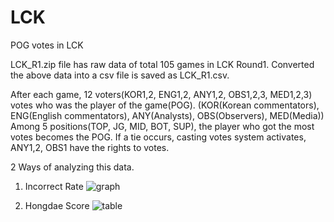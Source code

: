 # LCK
POG votes in LCK

LCK_R1.zip file has raw data of total 105 games in LCK Round1.
Converted the above data into a csv file is saved as LCK_R1.csv.

After each game, 12 voters(KOR1,2, ENG1,2, ANY1,2, OBS1,2,3, MED1,2,3) votes who was the player of the game(POG).
(KOR(Korean commentators), ENG(English commentators), ANY(Analysts), OBS(Observers), MED(Media))
Among 5 positions(TOP, JG, MID, BOT, SUP), the player who got the most votes becomes the POG.
If a tie occurs, casting votes system activates, ANY1,2, OBS1 have the rights to votes.

2 Ways of analyzing this data.
1. Incorrect Rate
![graph](<img src="file://ppt/ppt5.jpg" alt="alt text" width="200"/>)

2. Hongdae Score
![table](./ppt/ppt6.png)
